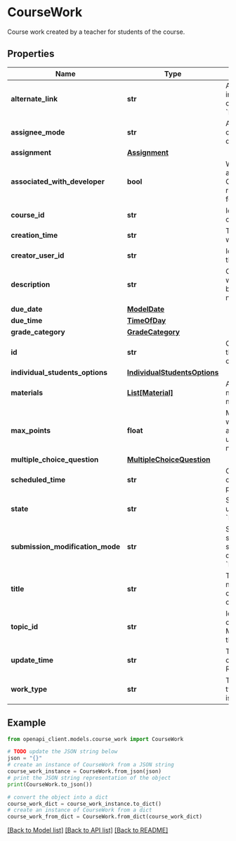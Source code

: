 # CourseWork

Course work created by a teacher for students of the course.

## Properties

Name | Type | Description | Notes
------------ | ------------- | ------------- | -------------
**alternate_link** | **str** | Absolute link to this course work in the Classroom web UI. This is only populated if &#x60;state&#x60; is &#x60;PUBLISHED&#x60;. Read-only. | [optional] 
**assignee_mode** | **str** | Assignee mode of the coursework. If unspecified, the default value is &#x60;ALL_STUDENTS&#x60;. | [optional] 
**assignment** | [**Assignment**](Assignment.md) |  | [optional] 
**associated_with_developer** | **bool** | Whether this course work item is associated with the Developer Console project making the request. See CreateCourseWork for more details. Read-only. | [optional] 
**course_id** | **str** | Identifier of the course. Read-only. | [optional] 
**creation_time** | **str** | Timestamp when this course work was created. Read-only. | [optional] 
**creator_user_id** | **str** | Identifier for the user that created the coursework. Read-only. | [optional] 
**description** | **str** | Optional description of this course work. If set, the description must be a valid UTF-8 string containing no more than 30,000 characters. | [optional] 
**due_date** | [**ModelDate**](ModelDate.md) |  | [optional] 
**due_time** | [**TimeOfDay**](TimeOfDay.md) |  | [optional] 
**grade_category** | [**GradeCategory**](GradeCategory.md) |  | [optional] 
**id** | **str** | Classroom-assigned identifier of this course work, unique per course. Read-only. | [optional] 
**individual_students_options** | [**IndividualStudentsOptions**](IndividualStudentsOptions.md) |  | [optional] 
**materials** | [**List[Material]**](Material.md) | Additional materials. CourseWork must have no more than 20 material items. | [optional] 
**max_points** | **float** | Maximum grade for this course work. If zero or unspecified, this assignment is considered ungraded. This must be a non-negative integer value. | [optional] 
**multiple_choice_question** | [**MultipleChoiceQuestion**](MultipleChoiceQuestion.md) |  | [optional] 
**scheduled_time** | **str** | Optional timestamp when this course work is scheduled to be published. | [optional] 
**state** | **str** | Status of this course work. If unspecified, the default state is &#x60;DRAFT&#x60;. | [optional] 
**submission_modification_mode** | **str** | Setting to determine when students are allowed to modify submissions. If unspecified, the default value is &#x60;MODIFIABLE_UNTIL_TURNED_IN&#x60;. | [optional] 
**title** | **str** | Title of this course work. The title must be a valid UTF-8 string containing between 1 and 3000 characters. | [optional] 
**topic_id** | **str** | Identifier for the topic that this coursework is associated with. Must match an existing topic in the course. | [optional] 
**update_time** | **str** | Timestamp of the most recent change to this course work. Read-only. | [optional] 
**work_type** | **str** | Type of this course work. The type is set when the course work is created and cannot be changed. | [optional] 

## Example

```python
from openapi_client.models.course_work import CourseWork

# TODO update the JSON string below
json = "{}"
# create an instance of CourseWork from a JSON string
course_work_instance = CourseWork.from_json(json)
# print the JSON string representation of the object
print(CourseWork.to_json())

# convert the object into a dict
course_work_dict = course_work_instance.to_dict()
# create an instance of CourseWork from a dict
course_work_from_dict = CourseWork.from_dict(course_work_dict)
```
[[Back to Model list]](../README.md#documentation-for-models) [[Back to API list]](../README.md#documentation-for-api-endpoints) [[Back to README]](../README.md)


